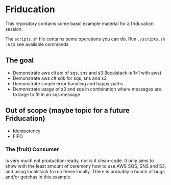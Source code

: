 # Friducation 

This repository contains some basic example material for a friducation session.

The `scripts.sh` file contains some operations you can do. Run `./scripts.sh -h` to see available commands

## The goal

- Demonstrate aws cli api of sqs, sns and s3 (localstack is 1=1 with aws)
- Demonstrate aws c# sdk for sqs, sns and s3
- Demonstrate simple error handling and happy-paths
- Demonstrate usage of s3 and sqs in combination where messages are to large to fit in an sqs message

## Out of scope (maybe topic for a future Friducation)

- Idempotency
- FIFO

### The (fruit) Consumer

Is very much not production-ready, nor is it clean-code. 
It only aims to show with the least amount of ceremony how to use AWS SQS, SNS and S3, and using localstack to run these locally.
There is probably a bunch of bugs and/or gotchas in this example.
